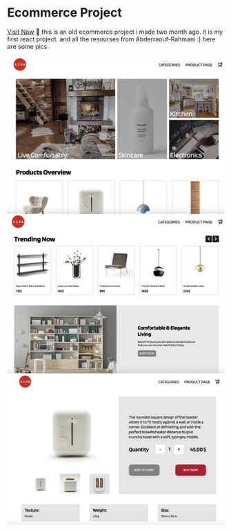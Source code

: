 # Ecommerce Project
[Visit Now](https://7571adad.gym-web-1bm.pages.dev/) 🚀
this is an old ecommerce project i made two month ago. it is my first react project. and all the resourses from Abderraouf-Rahmani  :)
here are some pics

<img src="./public/entry.png">
<img src="./public/sneak.png">
<img src="./public/Screenshot 2023-08-15 at 19.23.40.png">
